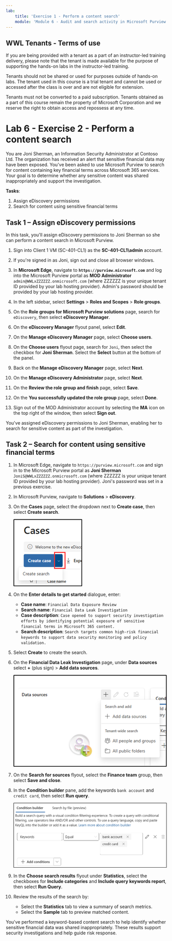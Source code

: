 ```yaml
---
lab:
    title: 'Exercise 1 - Perform a content search'
    module: 'Module 6 - Audit and search activity in Microsoft Purview'
---
```


## WWL Tenants - Terms of use

If you are being provided with a tenant as a part of an instructor-led training delivery, please note that the tenant is made available for the purpose of supporting the hands-on labs in the instructor-led training.

Tenants should not be shared or used for purposes outside of hands-on labs. The tenant used in this course is a trial tenant and cannot be used or accessed after the class is over and are not eligible for extension.

Tenants must not be converted to a paid subscription. Tenants obtained as a part of this course remain the property of Microsoft Corporation and we reserve the right to obtain access and repossess at any time.

# Lab 6 - Exercise 2 - Perform a content search

You are Joni Sherman, an Information Security Administrator at Contoso Ltd. The organization has received an alert that sensitive financial data may have been exposed. You've been asked to use Microsoft Purview to search for content containing key financial terms across Microsoft 365 services. Your goal is to determine whether any sensitive content was shared inappropriately and support the investigation.

**Tasks**:

1. Assign eDiscovery permissions
1. Search for content using sensitive financial terms

## Task 1 – Assign eDiscovery permissions

In this task, you'll assign eDiscovery permissions to Joni Sherman so she can perform a content search in Microsoft Purview.

1. Sign into Client 1 VM (SC-401-CL1) as the **SC-401-CL1\admin** account.

1. If you're signed in as Joni, sign out and close all browser windows.

1. In **Microsoft Edge**, navigate to **`https://purview.microsoft.com`** and log into the Microsoft Purview portal as **MOD Administrator** `admin@WWLxZZZZZZ.onmicrosoft.com` (where ZZZZZZ is your unique tenant ID provided by your lab hosting provider). Admin's password should be provided by your lab hosting provider.

1. In the left sidebar, select **Settings** > **Roles and Scopes** > **Role groups**.

1. On the **Role groups for Microsoft Purview solutions** page, search for `eDiscovery`, then select **eDiscovery Manager**.

1. On the **eDiscovery Manager** flyout panel, select **Edit**.

1. On the **Manage eDiscovery Manager** page, select **Choose users**.

1. On the **Choose users** flyout page, search for `Joni`, then select the checkbox for **Joni Sherman**. Select the **Select** button at the bottom of the panel.

1. Back on the **Manage eDiscovery Manager** page, select **Next**.

1. On the **Manage eDiscovery Administrator** page, select **Next**.

1. On the **Review the role group and finish** page, select **Save**.

1. On the **You successfully updated the role group** page, select **Done**.

1. Sign out of the MOD Administrator account by selecting the **MA** icon on the top right of the window, then select **Sign out**.

You've assigned eDiscovery permissions to Joni Sherman, enabling her to search for sensitive content as part of the investigation.

## Task 2 – Search for content using sensitive financial terms

1. In Microsoft Edge, navigate to `https://purview.microsoft.com` and sign in to the Microsoft Purview portal as **Joni Sherman** `JoniS@WWLxZZZZZZ.onmicrosoft.com` (where ZZZZZZ is your unique tenant ID provided by your lab hosting provider). Joni's password was set in a previous exercise.

1. In Microsoft Purview, navigate to **Solutions** > **eDiscovery**.

1. On the **Cases** page, select the dropdown next to **Create case**, then select **Create search**.

   ![Screenshot showing where to create a search in eDiscovery.](../Media/ediscovery-create-search.png)

1. On the **Enter details to get started** dialogue, enter:

   - **Case name**: `Financial Data Exposure Review`
   - **Search name**: `Financial Data Leak Investigation`
   - **Case description**: `Case opened to support security investigation efforts by identifying potential exposure of sensitive financial terms in Microsoft 365 content.`
   - **Search description**: `Search targets common high-risk financial keywords to support data security monitoring and policy validation.`

1. Select **Create** to create the search.

1. On the **Financial Data Leak Investigation** page, under **Data sources** select **+** (plus sign) > **Add data sources**.

   ![Screenshot showing add data sources in Content Search.](../Media/content-search-data-sources.png)

1. On the **Search for sources** flyout, select the **Finance team** group, then select **Save and close**.

1. In the **Condition builder** pane, add the keywords `bank account` and `credit card`, then select **Run query**.

   ![Screenshot showing the condition builder in COntent Search.](../Media/content-search-query-builder.png)

1. In the **Choose search results** flyout under **Statistics**, select the checkboxes for **Include categories** and **Include query keywords report**, then select **Run Query**.

1. Review the results of the search by:

   - Select the **Statistics** tab to view a summary of search metrics.
   - Select the **Sample** tab to preview matched content.

You've performed a keyword-based content search to help identify whether sensitive financial data was shared inappropriately. These results support security investigations and help guide risk response.
